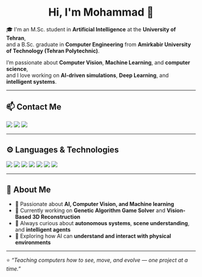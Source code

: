 
<h1 align="center">Hi, I'm Mohammad 👾</h1>

🎓 I'm an M.Sc. student in **Artificial Intelligence** at the **University of Tehran**,  
and a B.Sc. graduate in **Computer Engineering** from **Amirkabir University of Technology (Tehran Polytechnic)**.  

I’m passionate about **Computer Vision**, **Machine Learning**, and **computer science**,  
and I love working on **AI-driven simulations**, **Deep Learning**, and **intelligent systems**.  

---

## 📫 Contact Me

[![](https://img.shields.io/badge/-Arianmottaghi2018@gmail.com-gray?style=for-the-badge&logo=gmail)](mailto:Arianmottaghi2018@gmail.com)
[![](https://img.shields.io/badge/-arianmottaghi-gray?style=for-the-badge&logo=linkedin)](https://www.linkedin.com/in/arian-mottaghi-456671175)
[![](https://img.shields.io/badge/-arianmotti-gray?style=for-the-badge&logo=github)](https://github.com/arianmotti)

---

## ⚙️ Languages & Technologies

[![](https://img.shields.io/badge/-Python3-white?style=for-the-badge&logo=python)](https://www.python.org/)
[![](https://img.shields.io/badge/-PyTorch-white?style=for-the-badge&logo=pytorch)](https://pytorch.org/)
[![](https://img.shields.io/badge/-TensorFlow-white?style=for-the-badge&logo=tensorflow)](https://www.tensorflow.org/)
[![](https://img.shields.io/badge/-Docker-white?style=for-the-badge&logo=docker)](https://www.docker.com/)
[![](https://img.shields.io/badge/-Linux-white?style=for-the-badge&logo=linux)](https://www.linux.org/)
[![](https://img.shields.io/badge/-Angular-white?style=for-the-badge&logo=angular)](https://angular.io/)
[![](https://img.shields.io/badge/-Java-white?style=for-the-badge&logo=java)](https://www.java.com/)

---


## 🧠 About Me

- 🤖 Passionate about **AI, Computer Vision, and Machine learning** 
- 🧩 Currently working on **Genetic Algorithm Game Solver** and **Vision-Based 3D Reconstruction**  
- 💬 Always curious about **autonomous systems**, **scene understanding**, and **intelligent agents**  
- 🚀 Exploring how AI can **understand and interact with physical environments**  

---

⭐️ *“Teaching computers how to see, move, and evolve — one project at a time.”*
